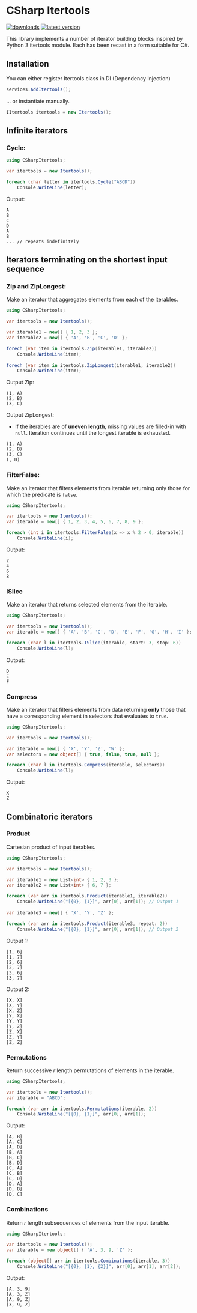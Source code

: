 CSharp Itertools
================

[![downloads](https://img.shields.io/nuget/dt/CSharpItertools)](https://www.nuget.org/packages/CSharpItertools/)
[![latest version](https://img.shields.io/nuget/v/CSharpItertools)](https://www.nuget.org/packages/CSharpItertools/)

This library implements a number of iterator building blocks inspired by Python 3 itertools module. Each has been recast in a form suitable for C#.

## Installation

You can either register Itertools class in DI (Dependency Injection)
```csharp
services.AddItertools();
```

... or instantiate manually.
```csharp
IItertools itertools = new Itertools();
```

## Infinite iterators

### Cycle:
```csharp
using CSharpItertools;

var itertools = new Itertools();

foreach (char letter in itertools.Cycle("ABCD"))
    Console.WriteLine(letter);
```

Output:
```
A
B
C
D
A
B
... // repeats indefinitely
```

## Iterators terminating on the shortest input sequence

### Zip and ZipLongest:
Make an iterator that aggregates elements from each of the iterables.

```csharp
using CSharpItertools;

var itertools = new Itertools();

var iterable1 = new[] { 1, 2, 3 };
var iterable2 = new[] { 'A', 'B', 'C', 'D' };

forech (var item in itertools.Zip(iterable1, iterable2))
    Console.WriteLine(item);
  
forech (var item in itertools.ZipLongest(iterable1, iterable2))
    Console.WriteLine(item);
```

Output Zip:
```
(1, A)
(2, B)
(3, C)
```

Output ZipLongest:

- If the iterables are of **uneven length**, missing values are filled-in with `null`. Iteration continues until the longest iterable is exhausted.

```
(1, A)
(2, B)
(3, C)
(, D)
```

### FilterFalse:
Make an iterator that filters elements from iterable returning only those for which the predicate is `false`.

```csharp
using CSharpItertools;

var itertools = new Itertools();
var iterable = new[] { 1, 2, 3, 4, 5, 6, 7, 8, 9 };

foreach (int i in itertools.FilterFalse(x => x % 2 > 0, iterable))
    Console.WriteLine(i);
```

Output:
```
2
4
6
8
```

### ISlice
Make an iterator that returns selected elements from the iterable.

```csharp
using CSharpItertools;

var itertools = new Itertools();
var iterable = new[] { 'A', 'B', 'C', 'D', 'E', 'F', 'G', 'H', 'I' };

foreach (char l in itertools.ISlice(iterable, start: 3, stop: 6))
    Console.WriteLine(l);
```

Output:
```
D
E
F
```

### Compress
Make an iterator that filters elements from data returning **only** those that have a corresponding element in selectors that evaluates to `true`.

```csharp
using CSharpItertools;

var itertools = new Itertools();

var iterable = new[] { 'X', 'Y', 'Z', 'W' };
var selectors = new object[] { true, false, true, null };

foreach (char l in itertools.Compress(iterable, selectors))
    Console.WriteLine(l);
```

Output:
```
X
Z
```

## Combinatoric iterators

### Product
Cartesian product of input iterables.

```csharp
using CSharpItertools;

var itertools = new Itertools();

var iterable1 = new List<int> { 1, 2, 3 };
var iterable2 = new List<int> { 6, 7 };

foreach (var arr in itertools.Product(iterable1, iterable2))
    Console.WriteLine("[{0}, {1}]", arr[0], arr[1]); // Output 1
    
var iterable3 = new[] { 'X', 'Y', 'Z' };

foreach (var arr in itertools.Product(iterable3, repeat: 2))
    Console.WriteLine("[{0}, {1}]", arr[0], arr[1]); // Output 2
```

Output 1:
```
[1, 6]
[1, 7]
[2, 6]
[2, 7]
[3, 6]
[3, 7]
```

Output 2:
```
[X, X]
[X, Y]
[X, Z]
[Y, X]
[Y, Y]
[Y, Z]
[Z, X]
[Z, Y]
[Z, Z]
```

### Permutations
Return successive _r_ length permutations of elements in the iterable.

```csharp
using CSharpItertools;

var itertools = new Itertools();
var iterable = "ABCD";

foreach (var arr in itertools.Permutations(iterable, 2))
    Console.WriteLine("[{0}, {1}]", arr[0], arr[1]);
```

Output:
```
[A, B]
[A, C]
[A, D]
[B, A]
[B, C]
[B, D]
[C, A]
[C, B]
[C, D]
[D, A]
[D, B]
[D, C]
```

### Combinations
Return _r_ length subsequences of elements from the input iterable.

```csharp
using CSharpItertools;

var itertools = new Itertools();
var iterable = new object[] { 'A', 3, 9, 'Z' };

foreach (object[] arr in itertools.Combinations(iterable, 3))
    Console.WriteLine("[{0}, {1}, {2}]", arr[0], arr[1], arr[2]);
```

Output:
```
[A, 3, 9]
[A, 3, Z]
[A, 9, Z]
[3, 9, Z]
```
